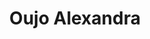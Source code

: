 --- 
title: "Oujo Alexandra"
publishdate: "2019-1-25T16:48:46+02:00"
src: "https://365manga.net/manga/oujo-alexandra"
image: "https://data.365manga.net/images/thumbnails/30740-oujo-alexandra.jpg"
description: " What will happen to a lovely princess when she is blinded after an accident? This story was first collected in 1978 in a manga volume with the same title. It contains Oujo Alexandra 1977, Fuyu no Himawari 1975, Manatsu no Yo no Yume 1972. It was afterwards reprinted for Suzue Miuchi's best works, volume 5 1996."
---